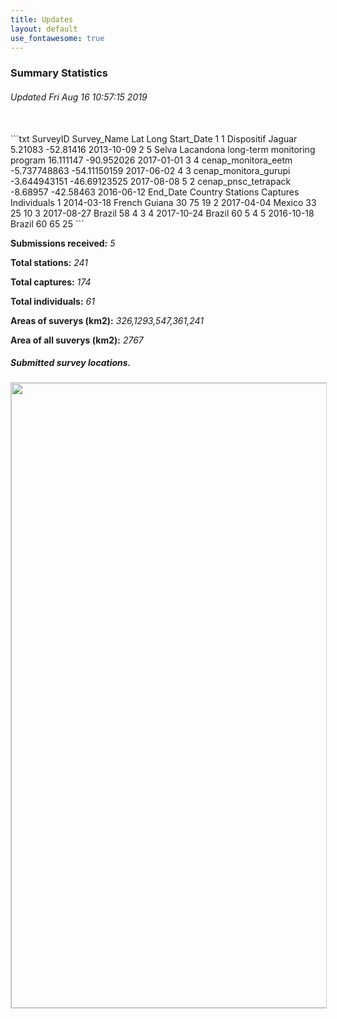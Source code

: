 ```yaml
---
title: Updates
layout: default
use_fontawesome: true
---
```


  <h3>Summary Statistics</h3>
    <h6 class="italic"> Updated Fri Aug 16 10:57:15 2019 </h6>
    <br>
    ```txt
      SurveyID                                  Survey_Name          Lat         Long Start_Date
1        1                            Dispositif Jaguar      5.21083    -52.81416 2013-10-09
2        5 Selva Lacandona long-term monitoring program    16.111147   -90.952026 2017-01-01
3        4                          cenap_monitora_eetm -5.737748863 -54.11150159 2017-06-02
4        3                        cenap_monitora_gurupi -3.644943151 -46.69123525 2017-08-08
5        2                         cenap_pnsc_tetrapack     -8.68957    -42.58463 2016-06-12
    End_Date       Country Stations Captures Individuals
1 2014-03-18 French Guiana       30       75          19
2 2017-04-04        Mexico       33       25          10
3 2017-08-27        Brazil       58        4           3
4 2017-10-24        Brazil       60        5           4
5 2016-10-18        Brazil       60       65          25
  ```
<br>
  <div class="row content-row">     
    <div class="col-12 col-sm-8">
    <p><b>Submissions received:</b> <i> 5 </i></p>
    <p><b>Total stations:</b> <i> 241 </i></p>
    <p><b>Total captures:</b> <i> 174 </i></p>
    <p><b>Total individuals:</b> <i> 61 </i></p>
    <p><b>Areas of suverys (km2):</b> <i> 326,1293,547,361,241 </i></p>
    <p><b>Area of all suverys (km2):</b> <i> 2767 </i></p>
    </div>
    <div class="col-12 col-sm-4 image-wrapper">
    <h5 class="italic">Submitted survey locations.</h5>
    <img src="{{ site.baseurl }}/images/map_updates/surveys_080519.png" width="1000" style="border:1px solid #cccccc">
    </div>
    </div>
    <br>  
